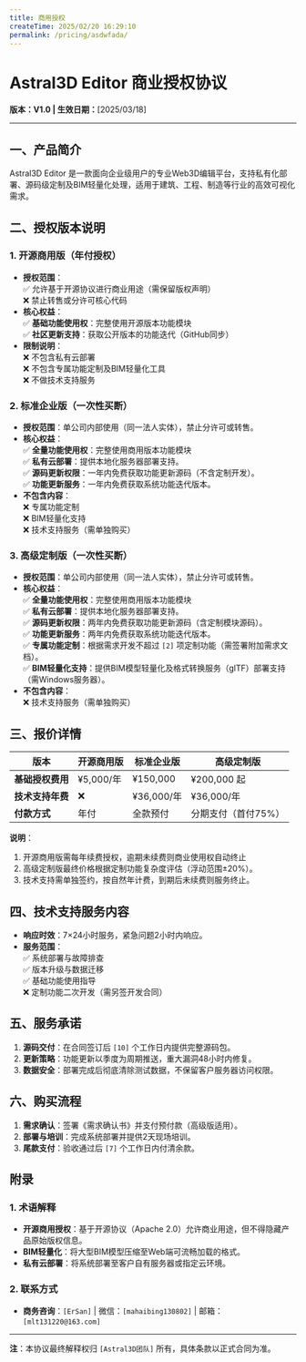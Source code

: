 ```yaml
---
title: 商用授权
createTime: 2025/02/20 16:29:10
permalink: /pricing/asdwfada/
---
```


# Astral3D Editor 商业授权协议  
**版本：V1.0 | 生效日期：**[2025/03/18]  

---

## 一、产品简介  
Astral3D Editor 是一款面向企业级用户的专业Web3D编辑平台，支持私有化部署、源码级定制及BIM轻量化处理，适用于建筑、工程、制造等行业的高效可视化需求。  

## 二、授权版本说明

### 1. 开源商用版（年付授权）
- **授权范围**：  
  ✅ 允许基于开源协议进行商业用途（需保留版权声明）  
  ❌ 禁止转售或分许可核心代码  
- **核心权益**：  
  ✅ **基础功能使用权**：完整使用开源版本功能模块  
  ✅ **社区更新支持**：获取公开版本的功能迭代（GitHub同步）  
- **限制说明**：  
  ❌ 不包含私有云部署  
  ❌ 不包含专属功能定制及BIM轻量化工具  
  ❌ 不做技术支持服务  

### 2. 标准企业版（一次性买断） 
- **授权范围**：单公司内部使用（同一法人实体），禁止分许可或转售。  
- **核心权益**：  
  ✅ **全量功能使用权**：完整使用商用版本功能模块  
  ✅ **私有云部署**：提供本地化服务器部署支持。  
  ✅ **源码更新权限**：一年内免费获取功能更新源码（不含定制开发）。  
  ✅ **功能更新服务**：一年内免费获取系统功能迭代版本。  
- **不包含内容**：  
  ❌ 专属功能定制  
  ❌ BIM轻量化支持  
  ❌ 技术支持服务（需单独购买）  

### 3. 高级定制版（一次性买断）  
- **授权范围**：单公司内部使用（同一法人实体），禁止分许可或转售。  
- **核心权益**：  
  ✅ **全量功能使用权**：完整使用商用版本功能模块  
  ✅ **私有云部署**：提供本地化服务器部署支持。  
  ✅ **源码更新权限**：两年内免费获取功能更新源码（含定制模块源码）。  
  ✅ **功能更新服务**：两年内免费获取系统功能迭代版本。  
  ✅ **专属功能定制**：根据需求开发不超过 `[2]` 项定制功能（需签署附加需求文档）。  
  ✅ **BIM轻量化支持**：提供BIM模型轻量化及格式转换服务（glTF）部署支持（需Windows服务器）。  
- **不包含内容**：  
  ❌ 技术支持服务（需单独购买）  

## 三、报价详情  

| 版本             | 开源商用版       |标准企业版       | 高级定制版         |  
|------------------|------------------|------------------|--------------------|  
| **基础授权费用** |  ¥5,000/年        |¥150,000         | ¥200,000 起        |  
| **技术支持年费** | ❌       |¥36,000/年       | ¥36,000/年         |  
| **付款方式**     | 年付             |全款预付         | 分期支付（首付75%）| 

**说明**：
1. 开源商用版需每年续费授权，逾期未续费则商业使用权自动终止
2. 高级定制版最终价格根据定制功能复杂度评估（浮动范围±20%）。  
3. 技术支持需单独签约，按自然年计费，到期后未续费则服务终止。  


## 四、技术支持服务内容  
- **响应时效**：7×24小时服务，紧急问题2小时内响应。  
- **服务范围**：  
  ✅ 系统部署与故障排查  
  ✅ 版本升级与数据迁移  
  ✅ 基础功能使用指导  
  ❌ 定制功能二次开发（需另签开发合同）  

## 五、服务承诺  
1. **源码交付**：在合同签订后 `[10]` 个工作日内提供完整源码包。  
2. **更新策略**：功能更新以季度为周期推送，重大漏洞48小时内修复。  
3. **数据安全**：部署完成后彻底清除测试数据，不保留客户服务器访问权限。  

## 六、购买流程  
1. **需求确认**：签署《需求确认书》并支付预付款（高级版适用）。  
2. **部署与培训**：完成系统部署并提供2天现场培训。  
3. **尾款支付**：验收通过后 `[7]` 个工作日内付清余款。  

## 附录  

### 1. 术语解释  
- **开源商用授权**：基于开源协议（Apache 2.0）允许商业用途，但不得隐藏产品原始版权信息。
- **BIM轻量化**：将大型BIM模型压缩至Web端可流畅加载的格式。  
- **私有云部署**：将系统部署至客户自有服务器或指定云环境。  

### 2. 联系方式  
- **商务咨询**：`[ErSan]` | 微信：`[mahaibing130802]` | 邮箱：`[mlt131220@163.com]`  
<!-- - **技术支持**：service@astralweb3d.com | 工单系统：`[链接]`   -->

---

**注**：本协议最终解释权归 `[Astral3D团队]` 所有，具体条款以正式合同为准。    